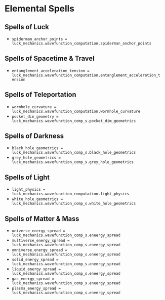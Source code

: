 # Elemental Spells

## Spells of Luck
- `spiderman_anchor_points = luck_mechanics.wavefunction_computation.spiderman_anchor_points`

## Spells of Spacetime & Travel
- `entanglement_acceleration_tension = luck_mechanics.wavefunction_computation.entanglement_acceleration_tension`

## Spells of Teleportation
- `wormhole_curvature = luck_mechanics.wavefunction_computation.wormhole_curvature`
- `pocket_dim_geometry = luck_mechanics.wavefunction_comp_s.pocket_dim_geometrics`

## Spells of Darkness
- `black_hole_geometrics = luck_mechanics.wavefunction_comp_s.black_hole_geometrics`
- `grey_hole_geometrics = luck_mechanics.wavefunction_comp_s.grey_hole_geometrics`

## Spells of Light
- `light_physics = luck_mechanics.wavefunction_computation.light_physics`
- `white_hole_geometrics = luck_mechanics.wavefunction_comp_s.white_hole_geometrics`

## Spells of Matter & Mass
- `universe_energy_spread = luck_mechanics.wavefunction_comp_s.eneergy_spread`
- `multiverse_energy_spread = luck_mechanics.wavefunction_comp_s.eneergy_spread`
- `omniverse_energy_spread = luck_mechanics.wavefunction_comp_s.eneergy_spread`
- `solid_energy_spread = luck_mechanics.wavefunction_comp_s.eneergy_spread`
- `liquid_energy_spread = luck_mechanics.wavefunction_comp_s.eneergy_spread`
- `gas_energy_spread = luck_mechanics.wavefunction_comp_s.eneergy_spread`
- `plasma_energy_spread = luck_mechanics.wavefunction_comp_s.eneergy_spread`

